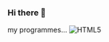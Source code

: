 ### Hi there 👋

my programmes...
![HTML5](https://img.shields.io/badge/html5-%23E34F26.svg?style=for-the-badge&logo=html5&logoColor=white)